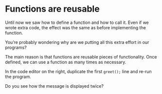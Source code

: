 # Functions are reusable

Until now we saw how to define a function and how to call it. Even if we wrote extra code, the effect was the same as before implementing the function. 

You’re probably wondering why are we putting all this extra effort in our programs?

The main reason is that functions are reusable pieces of functionality. Once defined, we can use a function as many times as necessary.

In the code editor on the right, duplicate the first `greet();` line and re-run the program. 

Do you see how the message is displayed twice?
